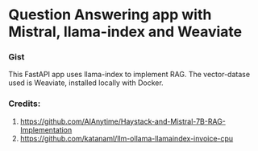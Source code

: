 # Question Answering app with Mistral, llama-index and Weaviate
### Gist
This FastAPI app uses llama-index to implement RAG. The vector-datase used is Weaviate, installed locally with Docker.  
### Credits:    
1. https://github.com/AIAnytime/Haystack-and-Mistral-7B-RAG-Implementation  
2. https://github.com/katanaml/llm-ollama-llamaindex-invoice-cpu
